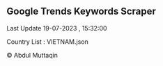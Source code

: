 

## Google Trends Keywords Scraper 
 
Last Update 19-07-2023 , 15:32:00

Country List :
VIETNAM.json



© Abdul Muttaqin 
